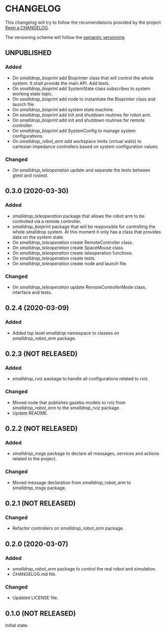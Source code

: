 # CHANGELOG

This changelog will try to follow the recomendations provided by the project [Keep a CHANGELOG](https://keepachangelog.com/en/0.3.0/).

The versioning scheme will follow the [semantic versioning](https://semver.org/). 

## UNPUBLISHED

### Added
- On *smalldrop_bioprint* add Bioprinter class that will control the whole system. It shall provide the main API. Add tests.
- On *smalldrop_bioprint* add SystemState class subscribes to system working state topic.
- On *smalldrop_bioprint* add node to instantiate the Bioprinter class and launch file.
- On *smalldrop_bioprint* add system state machine.
- On *smalldrop_bioprint* add init and shutdown routines for robot arm.
- On *smalldrop_bioprint* add init and shutdown routines for remote controller.
- On *smalldrop_bioprint* add SystemConfig to manage system configurations.
- On *smalldrop_robot_arm* add workspace limits (virtual walls) to cartesian impedance controllers based on system configuration values.

### Changed
- On *smalldrop_teleoperation* update and separate the tests between gtest and rostest.

## 0.3.0 (2020-03-30)

### Added
- *smalldrop_teleoperation* package that allows the robot arm to be controlled via a remote controller.
- *smalldrop_bioprint* package that will be responsible for controlling the whole smalldrop system. At this moment it only has a class that provides data on the system state.
- On *smalldrop_teleoperation* create RemoteController class.
- On *smalldrop_teleoperation* create SpaceMouse class.
- On *smalldrop_teleoperation* create teleoperation functions.
- On *smalldrop_teleoperation* create tests.
- On *smalldrop_teleoperation* create node and launch file.

### Changed
- On *smalldrop_teleoperation* update RemoteControllerMode class, interface and tests.

## 0.2.4 (2020-03-09)

### Added
- Added top level *smalldrop* namespace to classes on *smalldrop_robot_arm* package.

## 0.2.3 (NOT RELEASED)

### Added 
- *smalldrop_rviz* package to handle all configurations related to rviz.

### Changed 
- Moved node that publishes gazebo models to rviz from *smalldrop_robot_arm* to the *smalldrop_rviz* package.
- Update README.

## 0.2.2 (NOT RELEASED)

### Added
- *smalldrop_msgs* package to declare all messages, services and actions related to the project.

### Changed
- Moved message declaration from *smalldrop_robot_arm* to *smalldrop_msgs* package.

## 0.2.1 (NOT RELEASED)

### Changed
- Refactor controllers on *smalldrop_robot_arm* package.

## 0.2.0 (2020-03-07)

### Added
- *smalldrop_robot_arm* package to control the real robot and simulation.
- CHANGELOG.md file.

### Changed
- Updated LICENSE file.

## 0.1.0 (NOT RELEASED)

Initial state.
